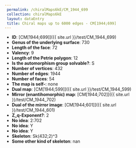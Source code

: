 ```yaml
--- 
 permalink: /chiralMaps6kE/CM_1944_699 
 collection: chiralMaps6kE
 layout: dataEntry
 title: Chiral maps up to 6000 edges - CM[1944;699]
---
```


- **ID**: [CM[1944;699]]({{ site.url }}/test/CM_1944_699)
- **Genus of the underlying surface**: 730
- **Length of the face**: 72
- **Valency**: 9
- **Length of the Petrie polygon**: 12
- **Is the automorphism group solvable?**: S
- **Number of vertices**: 432
- **Number of edges**: 1944
- **Number of faces**: 54
- **The map is self-**: none
- **Dual map**: [CM[1944;599]]({{ site.url }}/test/CM_1944_599)
- **Mirror (enantihomorphic) map**: [CM[1944;702]]({{ site.url }}/test/CM_1944_702)
- **Dual of the mirror image**: [CM[1944;601]]({{ site.url }}/test/CM_1944_601)
- **Z_q-Exponent?**: 2
- **No idea**:  2:702
- **No idea**: Y
- **No idea**: Y
- **Skeleton**: Sk(432;2)^3
- **Some other kind of skeleton**: nan
